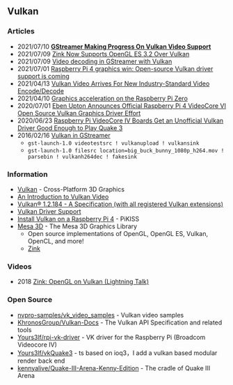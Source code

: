 ## Vulkan



### Articles
- 2021/07/10 [**GStreamer Making Progress On Vulkan Video Support**](https://www.phoronix.com/scan.php?page=news_item&px=Vulkan-Video-GStreamer-Igalia)
- 2021/07/09 [Zink Now Supports OpenGL ES 3.2 Over Vulkan](https://www.phoronix.com/scan.php?page=news_item&px=Zink-OpenGL-ES-3.2)
- 2021/07/09 [Video decoding in GStreamer with Vulkan](https://blogs.igalia.com/vjaquez/2021/07/09/video-decoding-in-gstreamer-with-vulkan/)
- 2021/07/01 [Raspberry Pi 4 graphics win: Open-source Vulkan driver support is coming](https://debugah.com/raspberry-pi-4-graphics-win-open-source-vulkan-driver-support-is-coming-14413/)
- 2021/04/13 [Vulkan Video Arrives For New Industry-Standard Video Encode/Decode](https://www.phoronix.com/scan.php?page=news_item&px=Vulkan-Video-Provisional-Spec)
- 2021/04/10 [Graphics acceleration on the Raspberry Pi Zero](https://symbolibre.org/graphics-acceleration-on-the-raspberry-pi-zero.html)
- 2020/07/01 [Eben Upton Announces Official Raspberry Pi 4 VideoCore VI Open Source Vulkan Graphics Driver Effort](https://www.hackster.io/news/eben-upton-announces-official-raspberry-pi-4-videocore-vi-open-source-vulkan-graphics-driver-effort-9af11a00adfd)
- 2020/06/23 [Raspberry Pi VideoCore IV Boards Get an Unofficial Vulkan Driver Good Enough to Play Quake 3](https://www.cnx-software.com/2020/06/23/raspberry-pi-videocore-iv-boards-get-an-unofficial-vulkan-driver-good-enough-to-play-quake-3/)
- 2016/02/16 [Vulkan in GStreamer](https://ystreet00.blogspot.com/2016/02/vulkan-in-gstreamer.html)
    - `gst-launch-1.0 videotestsrc ! vulkanupload ! vulkansink`
    - `gst-launch-1.0 filesrc location=big_buck_bunny_1080p_h264.mov ! parsebin ! vulkanh264dec ! fakesink`


### Information
- [Vulkan](https://www.vulkan.org/) - Cross-Platform 3D Graphics
- [An Introduction to Vulkan Video](https://www.khronos.org/blog/an-introduction-to-vulkan-video)
- [Vulkan® 1.2.184 - A Specification (with all registered Vulkan extensions)](https://www.khronos.org/registry/vulkan/specs/1.2-extensions/html/index.html)
- [Vulkan Driver Support](https://developer.nvidia.com/vulkan-driver)
- [Install Vulkan on a Raspberry Pi 4](https://qengineering.eu/install-vulkan-on-raspberry-pi.html) - PiKISS
- [Mesa 3D](https://mesa3d.org/) - The Mesa 3D Graphics Library
    - Open source implementations of OpenGL, OpenGL ES, Vulkan, OpenCL, and more!
    - [Zink](https://docs.mesa3d.org/drivers/zink.html)


### Videos 
- 2018 [Zink: OpenGL on Vulkan (Lightning Talk)](https://www.youtube.com/watch?v=ukrB-Lbl_Jg)


### Open Source
- [nvpro-samples/vk_video_samples](https://github.com/nvpro-samples/vk_video_samples) - Vulkan video samples
- [KhronosGroup/Vulkan-Docs](https://github.com/KhronosGroup/Vulkan-Docs) - The Vulkan API Specification and related tools
- [Yours3lf/rpi-vk-driver](https://github.com/Yours3lf/rpi-vk-driver) - VK driver for the Raspberry Pi (Broadcom Videocore IV)
- [Yours3lf/vkQuake3](https://github.com/Yours3lf/vkQuake3) - ts based on ioq3，I add a vulkan based modular render back end
- [kennyalive/Quake-III-Arena-Kenny-Edition](https://github.com/kennyalive/Quake-III-Arena-Kenny-Edition) - The cradle of Quake III Arena

